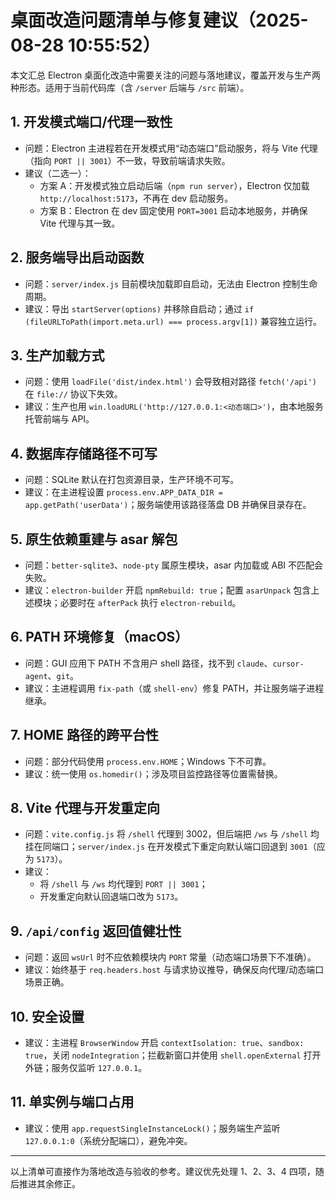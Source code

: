 # 桌面改造问题清单与修复建议（2025-08-28 10:55:52）

本文汇总 Electron 桌面化改造中需要关注的问题与落地建议，覆盖开发与生产两种形态。适用于当前代码库（含 `/server` 后端与 `/src` 前端）。

## 1. 开发模式端口/代理一致性
- 问题：Electron 主进程若在开发模式用“动态端口”启动服务，将与 Vite 代理（指向 `PORT || 3001`）不一致，导致前端请求失败。
- 建议（二选一）：
  - 方案 A：开发模式独立启动后端（`npm run server`），Electron 仅加载 `http://localhost:5173`，不再在 dev 启动服务。
  - 方案 B：Electron 在 dev 固定使用 `PORT=3001` 启动本地服务，并确保 Vite 代理与其一致。

## 2. 服务端导出启动函数
- 问题：`server/index.js` 目前模块加载即自启动，无法由 Electron 控制生命周期。
- 建议：导出 `startServer(options)` 并移除自启动；通过 `if (fileURLToPath(import.meta.url) === process.argv[1])` 兼容独立运行。

## 3. 生产加载方式
- 问题：使用 `loadFile('dist/index.html')` 会导致相对路径 `fetch('/api')` 在 `file://` 协议下失效。
- 建议：生产也用 `win.loadURL('http://127.0.0.1:<动态端口>')`，由本地服务托管前端与 API。

## 4. 数据库存储路径不可写
- 问题：SQLite 默认在打包资源目录，生产环境不可写。
- 建议：在主进程设置 `process.env.APP_DATA_DIR = app.getPath('userData')`；服务端使用该路径落盘 DB 并确保目录存在。

## 5. 原生依赖重建与 asar 解包
- 问题：`better-sqlite3`、`node-pty` 属原生模块，asar 内加载或 ABI 不匹配会失败。
- 建议：`electron-builder` 开启 `npmRebuild: true`；配置 `asarUnpack` 包含上述模块；必要时在 `afterPack` 执行 `electron-rebuild`。

## 6. PATH 环境修复（macOS）
- 问题：GUI 应用下 PATH 不含用户 shell 路径，找不到 `claude`、`cursor-agent`、`git`。
- 建议：主进程调用 `fix-path`（或 `shell-env`）修复 PATH，并让服务端子进程继承。

## 7. HOME 路径的跨平台性
- 问题：部分代码使用 `process.env.HOME`；Windows 下不可靠。
- 建议：统一使用 `os.homedir()`；涉及项目监控路径等位置需替换。

## 8. Vite 代理与开发重定向
- 问题：`vite.config.js` 将 `/shell` 代理到 3002，但后端把 `/ws` 与 `/shell` 均挂在同端口；`server/index.js` 在开发模式下重定向默认端口回退到 `3001`（应为 `5173`）。
- 建议：
  - 将 `/shell` 与 `/ws` 均代理到 `PORT || 3001`；
  - 开发重定向默认回退端口改为 `5173`。

## 9. `/api/config` 返回值健壮性
- 问题：返回 `wsUrl` 时不应依赖模块内 `PORT` 常量（动态端口场景下不准确）。
- 建议：始终基于 `req.headers.host` 与请求协议推导，确保反向代理/动态端口场景正确。

## 10. 安全设置
- 建议：主进程 `BrowserWindow` 开启 `contextIsolation: true`、`sandbox: true`，关闭 `nodeIntegration`；拦截新窗口并使用 `shell.openExternal` 打开外链；服务仅监听 `127.0.0.1`。

## 11. 单实例与端口占用
- 建议：使用 `app.requestSingleInstanceLock()`；服务端生产监听 `127.0.0.1:0`（系统分配端口），避免冲突。

---
以上清单可直接作为落地改造与验收的参考。建议优先处理 1、2、3、4 四项，随后推进其余修正。